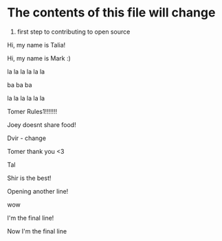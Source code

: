 # The contents of this file will change

1. first step to contributing to open source

Hi, my name is Talia!

Hi, my name is Mark :)

la la la la la la

ba ba ba  

la la la la la la

Tomer Rules1!!!!!!!

Joey doesnt share food!

Dvir - change

Tomer thank you <3

Tal

Shir is the best!

Opening another line!

wow

I'm the final line!

Now I'm the final line
